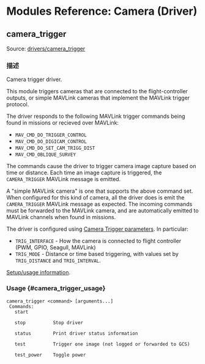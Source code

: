 # Modules Reference: Camera (Driver)

## camera_trigger

Source: [drivers/camera_trigger](https://github.com/PX4/PX4-Autopilot/tree/main/src/drivers/camera_trigger)

### 描述

Camera trigger driver.

This module triggers cameras that are connected to the flight-controller outputs,
or simple MAVLink cameras that implement the MAVLink trigger protocol.

The driver responds to the following MAVLink trigger commands being found in missions or recieved over MAVLink:

- `MAV_CMD_DO_TRIGGER_CONTROL`
- `MAV_CMD_DO_DIGICAM_CONTROL`
- `MAV_CMD_DO_SET_CAM_TRIGG_DIST`
- `MAV_CMD_OBLIQUE_SURVEY`

The commands cause the driver to trigger camera image capture based on time or distance.
Each time an image capture is triggered, the `CAMERA_TRIGGER` MAVLink message is emitted.

A "simple MAVLink camera" is one that supports the above command set.
When configured for this kind of camera, all the driver does is emit the `CAMERA_TRIGGER` MAVLink message as expected.
The incoming commands must be forwarded to the MAVLink camera, and are automatically emitted to MAVLink channels
when found in missions.

The driver is configured using [Camera Trigger parameters](../advanced_config/parameter_reference.md#camera-trigger).
In particular:

- `TRIG_INTERFACE` - How the camera is connected to flight controller (PWM, GPIO, Seagull, MAVLink)
- `TRIG_MODE` - Distance or time based triggering, with values set by `TRIG_DISTANCE` and `TRIG_INTERVAL`.

[Setup/usage information](../camera/index.md).

### Usage {#camera_trigger_usage}

```
camera_trigger <command> [arguments...]
 Commands:
   start

   stop          Stop driver

   status        Print driver status information

   test          Trigger one image (not logged or forwarded to GCS)

   test_power    Toggle power
```
